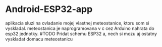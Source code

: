 # Android-ESP32-app 
aplikacia sluzi na ovladanie mojej vlastnej meteostanice, ktoru som si vyskladal. 
meteostanica je naprogramovana v c cez Arduino nahrata do esp32 jednotky. 
#TODO Pridat schemu ESP32 a, nech si mozu aj ostatny vyskladat domacu meteostanicu
